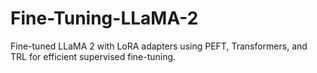 # Fine-Tuning-LLaMA-2
Fine-tuned LLaMA 2 with LoRA adapters using PEFT, Transformers, and TRL for efficient supervised fine-tuning.
